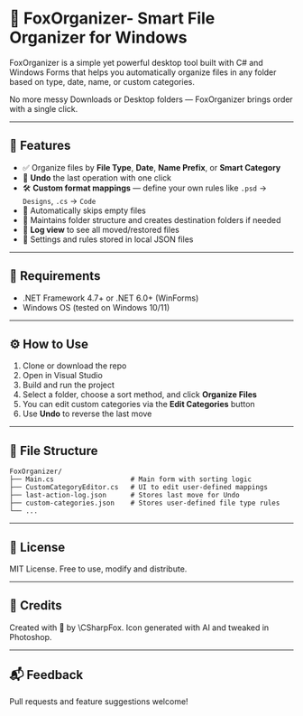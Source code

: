﻿# 🦊 FoxOrganizer- Smart File Organizer for Windows

FoxOrganizer is a simple yet powerful desktop tool built with C# and Windows Forms that helps you automatically organize files in any folder based on type, date, name, or custom categories.

No more messy Downloads or Desktop folders — FoxOrganizer brings order with a single click.

---

## 🚀 Features

* ✅ Organize files by **File Type**, **Date**, **Name Prefix**, or **Smart Category**
* 🔁 **Undo** the last operation with one click
* 🛠 **Custom format mappings** — define your own rules like `.psd` → `Designs`, `.cs` → `Code`
* 🧠 Automatically skips empty files
* 📂 Maintains folder structure and creates destination folders if needed
* 📄 **Log view** to see all moved/restored files
* 💾 Settings and rules stored in local JSON files

---

## 🧰 Requirements

* .NET Framework 4.7+ or .NET 6.0+ (WinForms)
* Windows OS (tested on Windows 10/11)

---

## ⚙️ How to Use

1. Clone or download the repo
2. Open in Visual Studio
3. Build and run the project
4. Select a folder, choose a sort method, and click **Organize Files**
5. You can edit custom categories via the **Edit Categories** button
6. Use **Undo** to reverse the last move

---

## 📁 File Structure

```
FoxOrganizer/
├── Main.cs                   # Main form with sorting logic
├── CustomCategoryEditor.cs   # UI to edit user-defined mappings
├── last-action-log.json      # Stores last move for Undo
├── custom-categories.json    # Stores user-defined file type rules
└── ...
```

---

## 📜 License

MIT License. Free to use, modify and distribute.

---

## 🙌 Credits

Created with 💙 by \CSharpFox.
Icon generated with AI and tweaked in Photoshop.

---

## 📬 Feedback

Pull requests and feature suggestions welcome!
